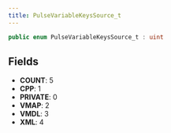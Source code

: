 ```yaml
---
title: PulseVariableKeysSource_t
---
```


```csharp
public enum PulseVariableKeysSource_t : uint
```

## Fields

- **COUNT**: 5
- **CPP**: 1
- **PRIVATE**: 0
- **VMAP**: 2
- **VMDL**: 3
- **XML**: 4

